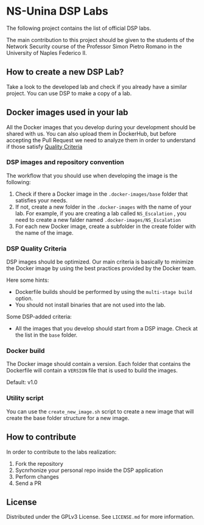# NS-Unina DSP Labs   
The following project contains the list of official DSP labs. 

The main contribution to this project should be given to the students of the Network Security course of the Professor Simon Pietro Romano in the University of Naples Federico II.   

## How to create a new DSP Lab? 
Take a look to the developed lab and check if you already have a similar project. 
You can use DSP to make a copy of a lab.


## Docker images used in your lab
All the Docker images that you develop during your development should be shared with us. You can also upload them in DockerHub, but before accepting the Pull Request we need to analyze them in order to understand if those satisfy [Quality Criteria](#dsp-images-quality-criteria)

### DSP images and repository convention  
The workflow that you should use when developing the image is the following: 
1. Check if there a Docker image in the `.docker-images/base` folder that satisfies your needs. 
2. If not, create a new folder in the `.docker-images` with the name of your lab. For example, if you are creating a lab called `NS_Escalation` , you need to create a new falder named `.docker-images/NS_Escalation` 
3. For each new Docker image, create a subfolder in the create folder with the name of the image. 


### DSP Quality Criteria  
DSP images should be optimized. Our main criteria is basically to minimize the Docker image by using the best practices provided by the Docker team. 

Here some hints: 
* Dockerfile builds should be performed by using the `multi-stage build` option. 
* You should not install binaries that are not used into the lab. 

Some DSP-added criteria: 
* All the images that you develop should start from a DSP image. Check at the list in the `base` folder.

### Docker build 
The Docker image should contain a version. 
Each folder that contains the Dockerfile will contain a `VERSION` file that is used to build the images.

Default: v1.0



### Utility script  
You can use the `create_new_image.sh` script to create a new image that will create the base folder structure for a new image. 


## How to contribute   
In order to contribute to the labs realization:
1. Fork the repository
2. Sycnrhonize your personal repo inside the DSP application 
3. Perform changes  
4. Send a PR 

    
## License
Distributed under the GPLv3 License. See `LICENSE.md` for more information.